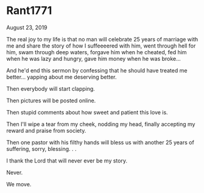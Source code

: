 # Rant1771


August 23, 2019

The real joy to my life is that no man will celebrate 25 years of marriage with me and share the story of how I suffeeeered with him, went through hell for him, swam through deep waters, forgave him when he cheated, fed him when he was lazy and hungry, gave him money when he was broke...

And he'd end this sermon by confessing that he should have treated me better... yapping about me deserving better.

Then everybody will start clapping.

Then pictures will be posted online.

Then stupid comments about how sweet and patient this love is.

Then I'll wipe a tear from my cheek, nodding my head, finally accepting my reward and praise from society.

Then one pastor with his filthy hands will bless us with another 25 years of suffering, sorry, blessing.
.
.

I thank the Lord that will never ever be my story.

Never.

We move.
